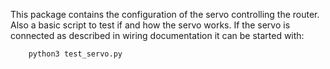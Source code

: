 This package contains the configuration of the servo controlling the router. 
Also a basic script to test if and how the servo works.
If the servo is connected as described in wiring documentation it can be started with:

        python3 test_servo.py